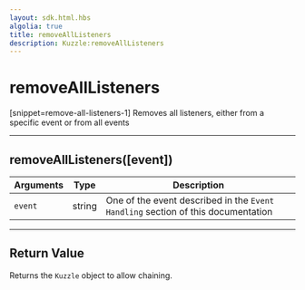 ```yaml
---
layout: sdk.html.hbs
algolia: true
title: removeAllListeners
description: Kuzzle:removeAllListeners
---
```

  

# removeAllListeners

[snippet=remove-all-listeners-1]
Removes all listeners, either from a specific event or from all events

---

## removeAllListeners([event])

| Arguments | Type | Description |
|---------------|---------|----------------------------------------|
| ``event`` | string | One of the event described in the ``Event Handling`` section of this documentation |

---

## Return Value

Returns the `Kuzzle` object to allow chaining.
